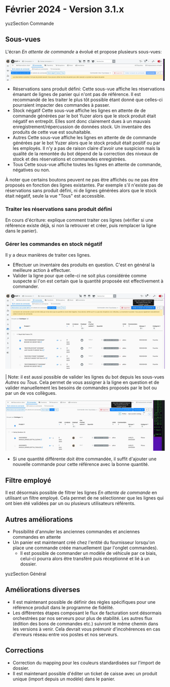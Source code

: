 # Février 2024 - Version 3.1.x

yuzSection Commande

## Sous-vues

L'écran _En attente de commande_ a évolué et propose plusieurs sous-vues:

![Sous-vues En attente de commande](https://raw.githubusercontent.com/yuzer-software/release-notes/master/release-notes/3.1.0/orders/order_1.webp?w=100%)

- Réservations sans produit défini:
  Cette sous-vue affiche les réservations émanant de lignes de panier qui n'ont pas de référence. Il est recommandé de les traiter le plus tôt possible étant donné que celles-ci pourraient impacter des commandes à passer.
- Stock négatif
  Cette sous-vue affiche les lignes en attente de de commande générées par le bot Yuzer alors que le stock produit était négatif en entrepôt. Elles sont donc clairement dues à un mauvais enregistrement/répercussion de données stock. Un inventaire des produits de cette vue est souhaitable.
- Autres
  Cette sous-vue affiche les lignes en attente de de commande générées par le bot Yuzer alors que le stock produit était positif ou par les employés.
  Il n'y a pas de raison claire d'avoir une suspicion mais la qualité de la remontée du bot dépend de la correction des niveaux de stock et des réservations et commandes enregistrées.
- Tous
  Cette sous-vue affiche toutes les lignes en attente de commande, négatives ou non.

À noter que certains boutons peuvent ne pas être affichés ou ne pas être proposés en fonction des lignes existantes. Par exemple s'il n'existe pas de réservations sans produit défini, ni de lignes générées alors que le stock était négatif, seule la vue "Tous" est accessible.

### Traiter les réservations sans produit défini

En cours d'écriture: explique comment traiter ces lignes (vérifier si une référence existe déjà, si non la retrouver et créer, puis remplacer la ligne dans le panier).

### Gérer les commandes en stock négatif

Il y a deux manières de traiter ces lignes.

- Effectuer un inventaire des produits en question. C'est en général la meilleure action à effectuer.
- Valider la ligne pour que celle-ci ne soit plus considérée comme suspecte si l'on est certain que la quantité proposée est effectivement à commander.

![Valider stock négatif](https://raw.githubusercontent.com/yuzer-software/release-notes/master/release-notes/3.1.0/orders/order_2.webp?w=100%)

| Note: il est aussi possible de valider les lignes du bot depuis les sous-vues _Autres_ ou _Tous_. Cela permet de vous assigner à la ligne en question et de valider manuellement les besoins de commandes proposés par le bot ou par un de vos collègues.

![Valider d'un autre utilisateur](https://raw.githubusercontent.com/yuzer-software/release-notes/master/release-notes/3.1.0/orders/order_3.webp?w=100%)

- Si une quantité différente doit être commandée, il suffit d'ajouter une nouvelle commande pour cette référence avec la bonne quantité.

## Filtre employé

Il est désormais possible de filtrer les lignes _En attente de commande_ en utilisant un filtre employé. Cela permet de ne sélectionner que les lignes qui ont bien été validées par un ou plusieurs utilisateurs référents.

## Autres améliorations

- Possibilité d'annuler les anciennes commandes et anciennes commandes en attente
- Un panier est maintenant créé chez l'entité du fournisseur lorsqu'on place une commande créée manuellement (par l'onglet commandes).
  - Il est possible de commander un modèle de véhicule par ce biais, celui-ci pourra alors être transféré puis réceptionné et lié à un dossier.

yuzSection Général

## Améliorations diverses

- Il est maintenant possible de définir des règles spécifiques pour une référence produit dans le programme de fidélité.
- Les différentes étapes composant le flux de facturation sont désormais orchestrées par nos serveurs pour plus de stabilité. Les autres flux (édition des bons de commandes etc.) suivront le même chemin dans les versions à venir. Cela devrait vous prémunir d'incohérences en cas d'erreurs réseau entre vos postes et nos serveurs.

## Corrections

- Correction du mapping pour les couleurs standardisées sur l'import de dossier.
- Il est maintenant possible d'éditer un ticket de caisse avec un produit unique (import depuis un modèle) dans le panier.

